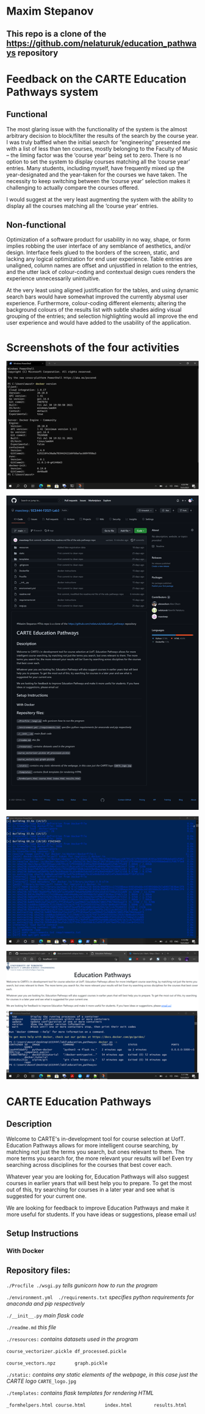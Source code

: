 # Maxim Stepanov
## This repo is a clone of the https://github.com/nelaturuk/education_pathways repository

# Feedback on the CARTE Education Pathways system

## Functional
The most glaring issue with the functionality of the system is the almost arbitrary decision to block/filter the results of the search by the course year.
 I was truly baffled when the initial search for “engineering” presented me with a list of less than ten courses, mostly belonging to the Faculty of Music – the liming factor was the ‘course year’ being set to zero.
 There is no option to set the system to display courses matching all the ‘course year’ entries. Many students, including myself, have frequently mixed up the year-designated and the year-taken for the courses we have taken. The necessity to keep switching between the ‘course year’ selection makes it challenging to actually compare the courses offered.

I would suggest at the very least augmenting the system with the ability to display all the courses matching all the ‘course year’ entries.


## Non-functional
Optimization of a software product for usability in no way, shape, or form implies robbing the user interface of any semblance of aesthetics, and/or design.
 Interface feels glued to the borders of the screen, static, and lacking any logical optimization for end user experience.
 Table entries are unaligned, column names are offset and unjustified in relation to the entries, and the utter lack of colour-coding and contextual design cues renders the experience unnecessarily unintuitive. 

 At the very least using aligned justification for the tables, and using dynamic search bars would have somewhat improved the currently abysmal user experience. 
 Furthermore, colour-coding different elements; altering the background colours of the results list with subtle shades aiding visual grouping of the entries; and selection highlighting would all improve the end user experience and would have added to the usability of the application. 

# Screenshots of the four activities

![activity1Proof](https://github.com/maxsteep/ECE444-F2021-Lab3/blob/main/Activity1.png?raw=true)

![activity2Proof](https://github.com/maxsteep/ECE444-F2021-Lab3/blob/main/Activity2.png?raw=true)

![activity3Proof](https://github.com/maxsteep/ECE444-F2021-Lab3/blob/main/Activity3.png?raw=true)

![activity4Proof](https://github.com/maxsteep/ECE444-F2021-Lab3/blob/main/Activity4.png?raw=true)

# CARTE Education Pathways

## Description
Welcome to CARTE's in-development tool for course selection at UofT. Education Pathways allows for more intelligent course searching, by matching not just the terms you search, but ones relevant to them. The more terms you search for, the more relevant your results will be! Even try searching across disciplines for the courses that best cover each.

Whatever year you are looking for, Education Pathways will also suggest courses in earlier years that will best help you to prepare. To get the most out of this, try searching for courses in a later year and see what is suggested for your current one.

We are looking for feedback to improve Education Pathways and make it more useful for students. If you have ideas or suggestions, please email us!

## Setup Instructions

### With Docker



## Repository files:

`./Procfile ./wsgi.py` *tells gunicorn how to run the program*

`./environment.yml  ./requirements.txt` *specifies python requirements for anaconda and pip respectively*

`./__init__.py` *main flask code*

`./readme.md` *this file*

`./resources:` *contains datasets used in the program*

`course_vectorizer.pickle df_processed.pickle`

`course_vectors.npz       graph.pickle`

`./static:` *contains any static elements of the webpage, in this case just the CARTE logo*
`CARTE_logo.jpg`

`./templates:` *contains flask templates for rendering HTML*

`_formhelpers.html course.html       index.html        results.html`
